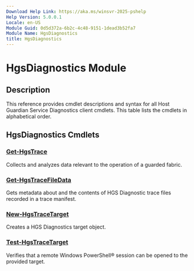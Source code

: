 ```yaml
---
Download Help Link: https://aka.ms/winsvr-2025-pshelp
Help Version: 5.0.0.1
Locale: en-US
Module Guid: 0d5d372a-6b2c-4c48-9151-1dead3b52fa7
Module Name: HgsDiagnostics
title: HgsDiagnostics
---
```


# HgsDiagnostics Module
## Description
This reference provides cmdlet descriptions and syntax for all Host Guardian Service Diagnostics client cmdlets. This table lists the cmdlets in alphabetical order.

## HgsDiagnostics Cmdlets
### [Get-HgsTrace](Get-HgsTrace.md)
Collects and analyzes data relevant to the operation of a guarded fabric.

### [Get-HgsTraceFileData](Get-HgsTraceFileData.md)
Gets metadata about and the contents of HGS Diagnostic trace files recorded in a trace manifest.

### [New-HgsTraceTarget](New-HgsTraceTarget.md)
Creates a HGS Diagnostics target object.

### [Test-HgsTraceTarget](Test-HgsTraceTarget.md)
Verifies that a remote Windows PowerShell® session can be opened to the provided target.

